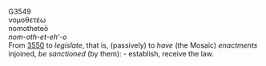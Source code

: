 <body>
  <p>G3549<br>  νομοθετέω  <br> nomotheteō  <br><i>nom-oth-et-eh‘-o </i><br>From <a href="g3550.htm">3550</a>  to <i>legislate</i>, that is, (passively) to <i>have</i> (the Mosaic) <i>enactments</i> injoined, <i>be</i> <i>sanctioned</i> (by them): - establish, receive the law.<br></p>
 </body>